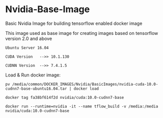 # Nvidia-Base-Image
Basic Nvidia Image for building tensorflow enabled docker image

This image used as base image for creating images based on tensorflow version 2.0 and above

```
Ubuntu Server 16.04

CUDA Version   -->> 10.1.130

CUDNN Version  -->> 7.4.1.5

```

Load & Run docker image:

```
pv /media/common/DOCKER_IMAGES/Nvidia/BasicImages/nvidia-cuda-10.0-cudnn7-base-ubuntu16.04.tar | docker load

docker tag fa38bf614f2d nvidia/cuda:10.0-cudnn7-base

docker run --runtime=nvidia -it --name tflow_build -v /media:/media nvidia/cuda:10.0-cudnn7-base
```
